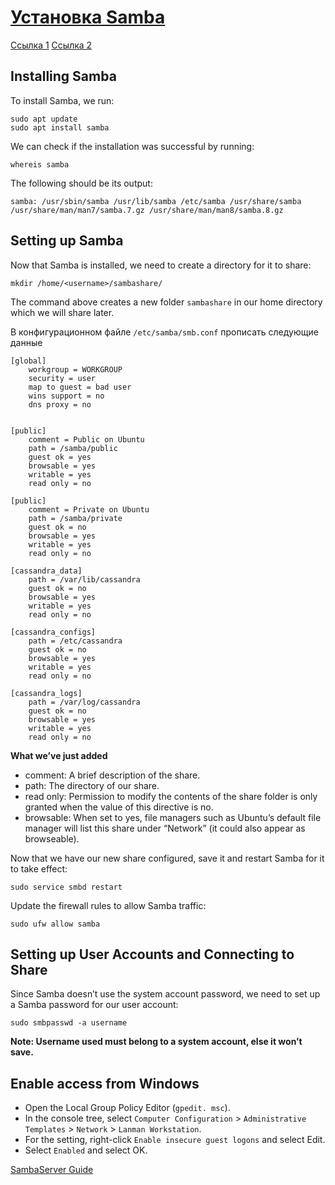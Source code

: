[Установка Samba](https://ubuntu.com/tutorials/install-and-configure-samba)
===========================================================================

[Ссылка 1](https://1cloud.ru/help/network/nastroika-samba-v-lokalnoj-seti)
[Ссылка 2](http://www.howtogeek.com/howto/ubuntu/install-samba-server-on-ubuntu/)


Installing Samba
----------------

To install Samba, we run:

	sudo apt update
	sudo apt install samba

We can check if the installation was successful by running:

	whereis samba

The following should be its output:

	samba: /usr/sbin/samba /usr/lib/samba /etc/samba /usr/share/samba /usr/share/man/man7/samba.7.gz /usr/share/man/man8/samba.8.gz

Setting up Samba
----------------

Now that Samba is installed, we need to create a directory for it to share:

	mkdir /home/<username>/sambashare/

The command above creates a new folder `sambashare` in our home directory which we will share later.


В конфигурационном файле `/etc/samba/smb.conf` прописать следующие данные

    [global]
        workgroup = WORKGROUP
        security = user             
        map to guest = bad user     
        wins support = no           
        dns proxy = no


    [public]
	    comment = Public on Ubuntu
	    path = /samba/public
        guest ok = yes
        browsable = yes
        writable = yes
	    read only = no

    [public]
	    comment = Private on Ubuntu
	    path = /samba/private
        guest ok = no
        browsable = yes
        writable = yes
	    read only = no

    [cassandra_data]
        path = /var/lib/cassandra
        guest ok = no
        browsable = yes
        writable = yes
	    read only = no

    [cassandra_configs]
        path = /etc/cassandra
        guest ok = no
        browsable = yes
        writable = yes
	    read only = no

    [cassandra_logs]
        path = /var/log/cassandra
        guest ok = no
        browsable = yes
        writable = yes
	    read only = no



**What we’ve just added**

  - comment: A brief description of the share.
  - path: The directory of our share.
  - read only: Permission to modify the contents of the share folder is only granted when the value of this directive is no.
  - browsable: When set to yes, file managers such as Ubuntu’s default file manager will list this share under “Network” (it could also appear as browseable).

Now that we have our new share configured, save it and restart Samba for it to take effect:

	sudo service smbd restart

Update the firewall rules to allow Samba traffic:

	sudo ufw allow samba

Setting up User Accounts and Connecting to Share
------------------------------------------------

Since Samba doesn’t use the system account password, we need to set up a Samba password for our user account:

	sudo smbpasswd -a username

**Note: Username used must belong to a system account, else it won’t save.**


Enable access from Windows
--------------------------

- Open the Local Group Policy Editor (`gpedit. msc`).
- In the console tree, select `Computer Configuration` > `Administrative Templates` > `Network` > `Lanman Workstation`.
- For the setting, right-click `Enable insecure guest logons` and select Edit.
- Select `Enabled` and select OK.


[SambaServer Guide](https://help.ubuntu.com/community/Samba/SambaServerGuide)